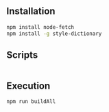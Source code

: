   
## Installation
```bash
npm install node-fetch
npm install -g style-dictionary
```

## Scripts
```bash


```

 
## Execution

```bash
npm run buildAll
```
